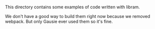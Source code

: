 This directory contains some examples of code written with libram.

We don't have a good way to build them right now because we removed webpack. But only Gausie ever used them so it's fine.
